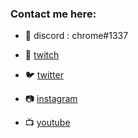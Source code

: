 ### Contact me here:



- 🔮 discord : chrome#1337


- 🎥 [twitch](https://twitch.tv/chrome1k)
- 🐦 [twitter](https://twitter.com/chrwome)
- 📷 [instagram](https://instagram.com/chrwome)
- 📺 [youtube](https://www.youtube.com/channel/UCV5LtpksdP7IhjjfbEDnojg?view_as=subscriber)
